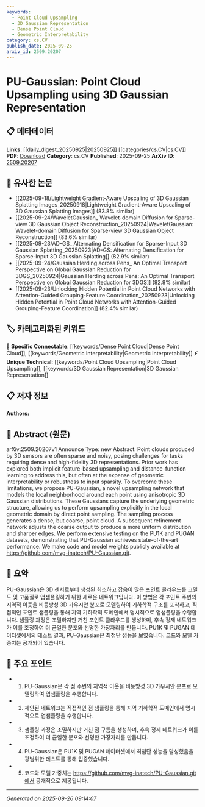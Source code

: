 ```yaml
---
keywords:
  - Point Cloud Upsampling
  - 3D Gaussian Representation
  - Dense Point Cloud
  - Geometric Interpretability
category: cs.CV
publish_date: 2025-09-25
arxiv_id: 2509.20207
---
```


<!-- KEYWORD_LINKING_METADATA:
{
  "processed_timestamp": "2025-09-26T09:14:07.145155",
  "vocabulary_version": "1.0",
  "selected_keywords": [
    "Point Cloud Upsampling",
    "3D Gaussian Representation",
    "Dense Point Cloud",
    "Geometric Interpretability"
  ],
  "rejected_keywords": [],
  "similarity_scores": {
    "Point Cloud Upsampling": 0.78,
    "3D Gaussian Representation": 0.82,
    "Dense Point Cloud": 0.77,
    "Geometric Interpretability": 0.75
  },
  "extraction_method": "AI_prompt_based",
  "budget_applied": true,
  "candidates_json": {
    "candidates": [
      {
        "surface": "Point Cloud Upsampling",
        "canonical": "Point Cloud Upsampling",
        "aliases": [
          "3D Point Cloud Upsampling"
        ],
        "category": "unique_technical",
        "rationale": "This is a specific technique central to the paper's contribution, linking to topics in 3D data processing.",
        "novelty_score": 0.75,
        "connectivity_score": 0.65,
        "specificity_score": 0.85,
        "link_intent_score": 0.78
      },
      {
        "surface": "3D Gaussian Representation",
        "canonical": "3D Gaussian Representation",
        "aliases": [
          "Anisotropic 3D Gaussian"
        ],
        "category": "unique_technical",
        "rationale": "A novel approach proposed in the paper that enhances geometric interpretability in point cloud processing.",
        "novelty_score": 0.8,
        "connectivity_score": 0.6,
        "specificity_score": 0.88,
        "link_intent_score": 0.82
      },
      {
        "surface": "Dense Point Cloud",
        "canonical": "Dense Point Cloud",
        "aliases": [
          "High-Fidelity Point Cloud"
        ],
        "category": "specific_connectable",
        "rationale": "This term connects to the broader field of 3D modeling and reconstruction, relevant for linking with other works on dense data representations.",
        "novelty_score": 0.55,
        "connectivity_score": 0.7,
        "specificity_score": 0.72,
        "link_intent_score": 0.77
      },
      {
        "surface": "Geometric Interpretability",
        "canonical": "Geometric Interpretability",
        "aliases": [
          "Geometric Structure Interpretation"
        ],
        "category": "specific_connectable",
        "rationale": "This concept is crucial for understanding the advantages of the proposed method over previous approaches.",
        "novelty_score": 0.6,
        "connectivity_score": 0.68,
        "specificity_score": 0.78,
        "link_intent_score": 0.75
      }
    ],
    "ban_list_suggestions": [
      "method",
      "performance",
      "experiment"
    ]
  },
  "decisions": [
    {
      "candidate_surface": "Point Cloud Upsampling",
      "resolved_canonical": "Point Cloud Upsampling",
      "decision": "linked",
      "scores": {
        "novelty": 0.75,
        "connectivity": 0.65,
        "specificity": 0.85,
        "link_intent": 0.78
      }
    },
    {
      "candidate_surface": "3D Gaussian Representation",
      "resolved_canonical": "3D Gaussian Representation",
      "decision": "linked",
      "scores": {
        "novelty": 0.8,
        "connectivity": 0.6,
        "specificity": 0.88,
        "link_intent": 0.82
      }
    },
    {
      "candidate_surface": "Dense Point Cloud",
      "resolved_canonical": "Dense Point Cloud",
      "decision": "linked",
      "scores": {
        "novelty": 0.55,
        "connectivity": 0.7,
        "specificity": 0.72,
        "link_intent": 0.77
      }
    },
    {
      "candidate_surface": "Geometric Interpretability",
      "resolved_canonical": "Geometric Interpretability",
      "decision": "linked",
      "scores": {
        "novelty": 0.6,
        "connectivity": 0.68,
        "specificity": 0.78,
        "link_intent": 0.75
      }
    }
  ]
}
-->

# PU-Gaussian: Point Cloud Upsampling using 3D Gaussian Representation

## 📋 메타데이터

**Links**: [[daily_digest_20250925|20250925]] [[categories/cs.CV|cs.CV]]
**PDF**: [Download](https://arxiv.org/pdf/2509.20207.pdf)
**Category**: cs.CV
**Published**: 2025-09-25
**ArXiv ID**: [2509.20207](https://arxiv.org/abs/2509.20207)

## 🔗 유사한 논문
- [[2025-09-18/Lightweight Gradient-Aware Upscaling of 3D Gaussian Splatting Images_20250918|Lightweight Gradient-Aware Upscaling of 3D Gaussian Splatting Images]] (83.8% similar)
- [[2025-09-24/WaveletGaussian_ Wavelet-domain Diffusion for Sparse-view 3D Gaussian Object Reconstruction_20250924|WaveletGaussian: Wavelet-domain Diffusion for Sparse-view 3D Gaussian Object Reconstruction]] (83.6% similar)
- [[2025-09-23/AD-GS_ Alternating Densification for Sparse-Input 3D Gaussian Splatting_20250923|AD-GS: Alternating Densification for Sparse-Input 3D Gaussian Splatting]] (82.9% similar)
- [[2025-09-24/Gaussian Herding across Pens_ An Optimal Transport Perspective on Global Gaussian Reduction for 3DGS_20250924|Gaussian Herding across Pens: An Optimal Transport Perspective on Global Gaussian Reduction for 3DGS]] (82.8% similar)
- [[2025-09-23/Unlocking Hidden Potential in Point Cloud Networks with Attention-Guided Grouping-Feature Coordination_20250923|Unlocking Hidden Potential in Point Cloud Networks with Attention-Guided Grouping-Feature Coordination]] (82.4% similar)

## 🏷️ 카테고리화된 키워드
**🔗 Specific Connectable**: [[keywords/Dense Point Cloud|Dense Point Cloud]], [[keywords/Geometric Interpretability|Geometric Interpretability]]
**⚡ Unique Technical**: [[keywords/Point Cloud Upsampling|Point Cloud Upsampling]], [[keywords/3D Gaussian Representation|3D Gaussian Representation]]

## 📋 저자 정보

**Authors:** 

## 📄 Abstract (원문)

arXiv:2509.20207v1 Announce Type: new 
Abstract: Point clouds produced by 3D sensors are often sparse and noisy, posing challenges for tasks requiring dense and high-fidelity 3D representations. Prior work has explored both implicit feature-based upsampling and distance-function learning to address this, but often at the expense of geometric interpretability or robustness to input sparsity. To overcome these limitations, we propose PU-Gaussian, a novel upsampling network that models the local neighborhood around each point using anisotropic 3D Gaussian distributions. These Gaussians capture the underlying geometric structure, allowing us to perform upsampling explicitly in the local geometric domain by direct point sampling. The sampling process generates a dense, but coarse, point cloud. A subsequent refinement network adjusts the coarse output to produce a more uniform distribution and sharper edges. We perform extensive testing on the PU1K and PUGAN datasets, demonstrating that PU-Gaussian achieves state-of-the-art performance. We make code and model weights publicly available at https://github.com/mvg-inatech/PU-Gaussian.git.

## 📝 요약

PU-Gaussian은 3D 센서로부터 생성된 희소하고 잡음이 많은 포인트 클라우드를 고밀도 및 고품질로 업샘플링하기 위한 새로운 네트워크입니다. 이 방법은 각 포인트 주변의 지역적 이웃을 비등방성 3D 가우시안 분포로 모델링하여 기하학적 구조를 포착하고, 직접적인 포인트 샘플링을 통해 지역 기하학적 도메인에서 명시적으로 업샘플링을 수행합니다. 샘플링 과정은 조밀하지만 거친 포인트 클라우드를 생성하며, 후속 정제 네트워크가 이를 조정하여 더 균일한 분포와 선명한 가장자리를 만듭니다. PU1K 및 PUGAN 데이터셋에서의 테스트 결과, PU-Gaussian은 최첨단 성능을 보였습니다. 코드와 모델 가중치는 공개되어 있습니다.

## 🎯 주요 포인트

- 1. PU-Gaussian은 각 점 주변의 지역적 이웃을 비등방성 3D 가우시안 분포로 모델링하여 업샘플링을 수행합니다.
- 2. 제안된 네트워크는 직접적인 점 샘플링을 통해 지역 기하학적 도메인에서 명시적으로 업샘플링을 수행합니다.
- 3. 샘플링 과정은 조밀하지만 거친 점 구름을 생성하며, 후속 정제 네트워크가 이를 조정하여 더 균일한 분포와 선명한 가장자리를 만듭니다.
- 4. PU-Gaussian은 PU1K 및 PUGAN 데이터셋에서 최첨단 성능을 달성했음을 광범위한 테스트를 통해 입증했습니다.
- 5. 코드와 모델 가중치는 https://github.com/mvg-inatech/PU-Gaussian.git에서 공개적으로 제공됩니다.


---

*Generated on 2025-09-26 09:14:07*